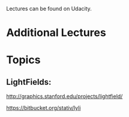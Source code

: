 Lectures can be found on Udacity.

# Additional Lectures

# Topics

## LightFields:
http://graphics.stanford.edu/projects/lightfield/

https://bitbucket.org/stativ/lyli


